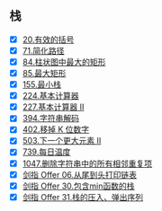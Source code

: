 ## 栈

- [x] [20.有效的括号](https://leetcode-cn.com/problems/valid-parentheses)
- [x] [71.简化路径](https://leetcode-cn.com/problems/simplify-path)
- [x] [84.柱状图中最大的矩形](https://leetcode-cn.com/problems/largest-rectangle-in-histogram)
- [x] [85.最大矩形](https://leetcode-cn.com/problems/maximal-rectangle)
- [x] [155.最小栈](https://leetcode-cn.com/problems/min-stack)
- [x] [224.基本计算器](https://leetcode-cn.com/problems/basic-calculator)
- [x] [227.基本计算器 II](https://leetcode-cn.com/problems/basic-calculator-ii)
- [x] [394.字符串解码](https://leetcode-cn.com/problems/decode-string)
- [x] [402.移掉 K 位数字](https://leetcode-cn.com/problems/remove-k-digits) 
- [x] [503.下一个更大元素 II](https://leetcode-cn.com/problems/next-greater-element-ii)
- [x] [739.每日温度](https://leetcode-cn.com/problems/daily-temperatures)
- [x] [1047.删除字符串中的所有相邻重复项](https://leetcode-cn.com/problems/remove-all-adjacent-duplicates-in-string)
- [x] [剑指 Offer 06.从尾到头打印链表](https://leetcode-cn.com/problems/cong-wei-dao-tou-da-yin-lian-biao-lcof/)
- [x] [剑指 Offer 30.包含min函数的栈](https://leetcode-cn.com/problems/bao-han-minhan-shu-de-zhan-lcof/)
- [x] [剑指 Offer 31.栈的压入、弹出序列](https://leetcode-cn.com/problems/zhan-de-ya-ru-dan-chu-xu-lie-lcof/)